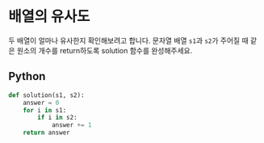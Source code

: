 # 배열의 유사도
두 배열이 얼마나 유사한지 확인해보려고 합니다. 문자열 배열 `s1`과 `s2`가 주어질 때 같은 원소의 개수를 return하도록 solution 함수를 완성해주세요.

## Python
```python
def solution(s1, s2):
    answer = 0
    for i in s1:
        if i in s2:
            answer += 1
    return answer
```